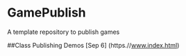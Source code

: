 # GamePublish
A template repository to publish games

##Class Publishing Demos
[Sep 6] (https.//www.index.html)
  
